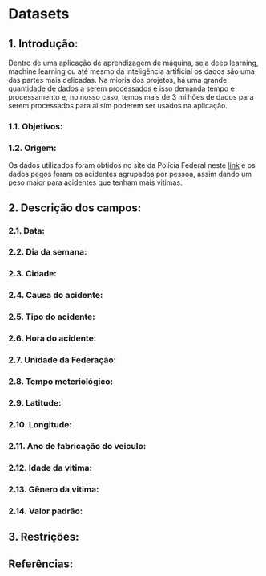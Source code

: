 # Datasets 
## 1. Introdução:
Dentro de uma aplicação de aprendizagem de máquina, seja deep learning, machine learning ou até mesmo da inteligência artificial os dados são uma das partes mais delicadas. Na mioria dos projetos, há uma grande quantidade de dados a serem processados e isso demanda tempo e processamento e, no nosso caso, temos mais de 3 milhões de dados para serem processados para ai sim poderem ser usados na aplicação. 
### 1.1. Objetivos:
### 1.2. Origem:
Os dados utilizados foram obtidos no site da Polícia Federal neste [link](https://portal.prf.gov.br/dados-abertos-acidentes) e os dados pegos foram os acidentes agrupados por pessoa, assim dando um peso maior para acidentes que tenham mais vitimas.

## 2. Descrição dos campos:
### 2.1. Data:
### 2.2. Dia da semana:
### 2.3. Cidade:
### 2.4. Causa do acidente:
### 2.5. Tipo do acidente:
### 2.6. Hora do acidente:
### 2.7. Unidade da Federação:
### 2.8. Tempo meteriológico:
### 2.9. Latitude:
### 2.10. Longitude:
### 2.11. Ano de fabricação do veiculo:
### 2.12. Idade da vitima:
### 2.13. Gênero da vitima:
### 2.14. Valor padrão:
## 3. Restrições:
## Referências: